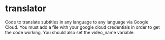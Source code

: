 # translator
Code to translate subtitles in any language to any language via Google Cloud. You must add a file with your google cloud credentials in order to get the code working. You should also set the video_name variable.

